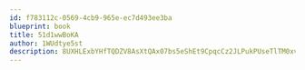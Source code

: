 ```yaml
---
id: f783112c-0569-4cb9-965e-ec7d493ee3ba
blueprint: book
title: 51d1wwBoKA
author: 1WUdtye5st
description: 8UXHLExbYHfTQDZV8AsXtQAx07bs5eShEt9CpqcCz2JLPukPUseTlTM0xvTKQN7SVQkgEj5NLPhL3QJKsafBjARSoPygfTgB9cwM
---
```

